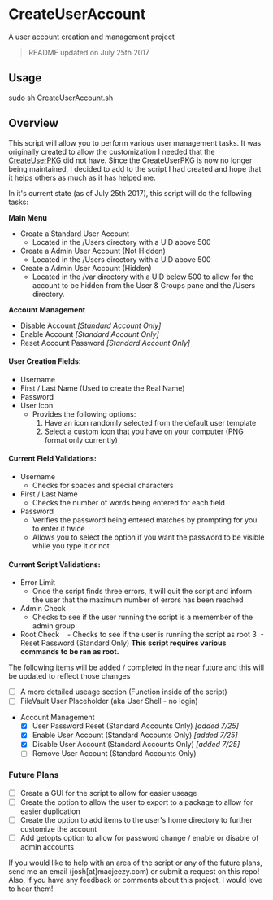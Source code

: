 # CreateUserAccount
A user account creation and management project

> README updated on July 25th 2017

## Usage
sudo sh CreateUserAccount.sh

## Overview
This script will allow you to perform various user management tasks. It was originally created to allow the customization I needed that the [CreateUserPKG](https://github.com/MagerValp/CreateUserPkg) did not have. Since the CreateUserPKG is now no longer being maintained, I decided to add to the script I had created and hope that it helps others as much as it has helped me.

In it's current state (as of July 25th 2017), this script will do the following tasks:

**Main Menu**
   - Create a Standard User Account
     - Located in the /Users directory with a UID above 500
   - Create a Admin User Account (Not Hidden)
     - Located in the /Users directory with a UID above 500
   - Create a Admin User Account (Hidden)
     - Located in the /var directory with a UID below 500 to allow for the account to be hidden from the User & Groups pane and the /Users directory.
     
**Account Management**
   - Disable Account *[Standard Account Only]*
   - Enable Account *[Standard Account Only]*
   - Reset Account Password *[Standard Account Only]*

#### User Creation Fields:
  - Username
  - First / Last Name (Used to create the Real Name)
  - Password
  - User Icon
    - Provides the following options:
      1. Have an icon randomly selected from the default user template
      2. Select a custom icon that you have on your computer (PNG format only currently)
      
#### Current Field Validations:
  - Username
    - Checks for spaces and special characters
  - First / Last Name
    - Checks the number of words being entered for each field
  - Password
    - Verifies the password being entered matches by prompting for you to enter it twice
    - Allows you to select the option if you want the password to be visible while you type it or not

#### Current Script Validations:
  - Error Limit
    - Once the script finds three errors, it will quit the script and inform the user that the maximum number of errors has been reached
  - Admin Check
    - Checks to see if the user running the script is a memember of the admin group
  - Root Check
    - Checks to see if the user is running the script as root
3
  - Reset Password (Standard Only)
**This script requires various commands to be ran as root.**

The following items will be added / completed in the near future and this will be updated to reflect those changes
  - [ ] A more detailed useage section (Function inside of the script)
  - [ ] FileVault User Placeholder (aka User Shell - no login)
  - Account Management
    - [x] User Password Reset (Standard Accounts Only) *[added 7/25]*
    - [x] Enable User Account (Standard Accounts Only) *[added 7/25]*
    - [x] Disable User Account (Standard Accounts Only) *[added 7/25]*
    - [ ] Remove User Account (Standard Accounts Only)

### Future Plans
  - [ ] Create a GUI for the script to allow for easier useage
  - [ ] Create the option to allow the user to export to a package to allow for easier duplication
  - [ ] Create the option to add items to the user's home directory to further customize the account
  - [ ] Add getopts option to allow for password change / enable or disable of admin accounts
  
If you would like to help with an area of the script or any of the future plans, send me an email (josh[at]macjeezy.com) or submit a request on this repo! Also, if you have any feedback or comments about this project, I would love to hear them!
